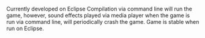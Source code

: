 Currently developed on Eclipse 
Compilation via command line will run the game, however, sound effects played via media player when the game is run via command line, will periodically crash the game.
Game is stable when run on Eclipse.